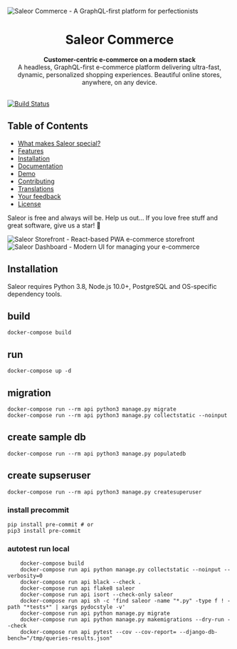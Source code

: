 ![Saleor Commerce - A GraphQL-first platform for perfectionists](https://user-images.githubusercontent.com/249912/71523206-4e45f800-28c8-11ea-84ba-345a9bfc998a.png)

<div align="center">
  <h1>Saleor Commerce</h1>
</div>

<div align="center">
  <strong>Customer-centric e-commerce on a modern stack</strong>
</div>

<div align="center">
  A headless, GraphQL-first e-commerce platform delivering ultra-fast, dynamic, personalized shopping experiences. Beautiful online stores, anywhere, on any device.
</div>

<br>


   [![Build Status](https://travis-ci.org/simkimsia/UtilityBehaviors.png)](https://travis-ci.com/gitlab/sonnhfit/sonjay)


## Table of Contents

- [What makes Saleor special?](#what-makes-saleor-special)
- [Features](#features)
- [Installation](#installation)
- [Documentation](#documentation)
- [Demo](#demo)
- [Contributing](#contributing)
- [Translations](#translations)
- [Your feedback](#your-feedback)
- [License](#license)


Saleor is free and always will be.
Help us out… If you love free stuff and great software, give us a star! 🌟

![Saleor Storefront - React-based PWA e-commerce storefront](https://user-images.githubusercontent.com/249912/71527146-5b6be280-28da-11ea-901d-eb76161a6bfb.png)
![Saleor Dashboard - Modern UI for managing your e-commerce](https://user-images.githubusercontent.com/249912/71523261-8a795880-28c8-11ea-98c0-6281ea37f412.png)

## Installation

Saleor requires Python 3.8, Node.js 10.0+, PostgreSQL and OS-specific dependency tools.

## build

```
docker-compose build
```

## run

```
docker-compose up -d
```

## migration

```
docker-compose run --rm api python3 manage.py migrate
docker-compose run --rm api python3 manage.py collectstatic --noinput
```


## create sample db

```
docker-compose run --rm api python3 manage.py populatedb
```

## create supseruser

```
docker-compose run --rm api python3 manage.py createsuperuser
```

### install precommit

```
pip install pre-commit # or
pip3 install pre-commit
```

### autotest run local
```
    docker-compose build
    docker-compose run api python manage.py collectstatic --noinput --verbosity=0
    docker-compose run api black --check .
    docker-compose run api flake8 saleor
    docker-compose run api isort --check-only saleor
    docker-compose run api sh -c 'find saleor -name "*.py" -type f ! -path "*tests*" | xargs pydocstyle -v'
    docker-compose run api python manage.py migrate
    docker-compose run api python manage.py makemigrations --dry-run --check
    docker-compose run api pytest --cov --cov-report= --django-db-bench="/tmp/queries-results.json"
```
